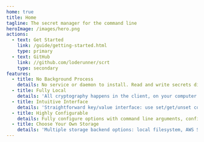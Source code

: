 ```yaml
---
home: true
title: Home
tagline: The secret manager for the command line
heroImage: /images/hero.png
actions:
  - text: Get Started
    link: /guide/getting-started.html
    type: primary
  - text: GitHub
    link: //github.com/loderunner/scrt
    type: secondary
features:
  - title: No Background Process
    details: No service or daemon to install. Read and write secrets directly from storage in a single command, on Linux/Windows/macOS.
  - title: Fully Local
    details: 'All cryptography happens in the client, on your computer: no passwords, keys or plaintext data over the Internet, no key management included'
  - title: Intuitive Interface
    details: 'Straightforward key/value interface: use set/get/unset commands to manipulate secrets'
  - title: Highly Configurable
    details: Fully configure options with command line arguments, configuration files or environment variables (no unexpected defaults!)
  - title: Choose Your Own Storage
    details: 'Multiple storage backend options: local filesystem, AWS S3 or S3-compatible object storage, git repository...'
---
```


